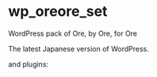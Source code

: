 wp_oreore_set
=============

WordPress pack of Ore, by Ore, for Ore

The latest Japanese version of WordPress.

and plugins:
